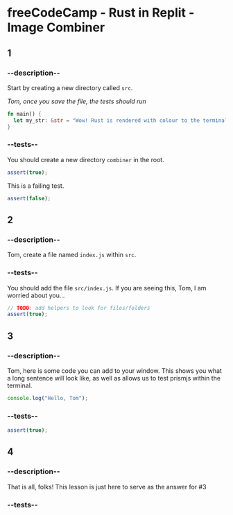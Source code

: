 # freeCodeCamp - Rust in Replit - Image Combiner

## 1

### --description--

Start by creating a new directory called `src`.

_Tom, once you save the file, the tests should run_

```rust
fn main() {
  let my_str: &str = "Wow! Rust is rendered with colour to the terminal!";
}
```

### --tests--

You should create a new directory `combiner` in the root.

```js
assert(true);
```

This is a failing test.

```js
assert(false);
```

## 2

### --description--

Tom, create a file named `index.js` within `src`.

### --tests--

You should add the file `src/index.js`. If you are seeing this, Tom, I am worried about you...

```js
// TODO: add helpers to look for files/folders
assert(true);
```

## 3

### --description--

Tom, here is some code you can add to your window. This shows you what a long sentence will look like, as well as allows us to test prismjs within the terminal.

```js
console.log("Hello, Tom");
```

### --tests--

```js
assert(true);
```

## 4

### --description--

That is all, folks! This lesson is just here to serve as the answer for #3

### --tests--
